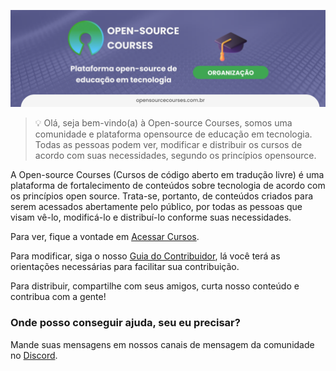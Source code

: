 ![Bem-vindo(a) ao OpenSource Courses](https://raw.githubusercontent.com/opensource-courses/.github/main/banners/banner-org.png)

> 💡 Olá, seja bem-vindo(a) à Open-source Courses, somos uma comunidade e plataforma opensource de educação em tecnologia.
Todas as pessoas podem ver, modificar e distribuir os cursos de acordo com suas necessidades, segundo os princípios opensource.

A Open-source Courses (Cursos de código aberto em tradução livre) é uma plataforma de fortalecimento de conteúdos sobre tecnologia de acordo com os princípios open source. Trata-se, portanto, de conteúdos criados para serem acessados abertamente pelo público, por todas as pessoas que visam vê-lo, modificá-lo e distribuí-lo conforme suas necessidades.

Para ver, fique a vontade em [Acessar Cursos](https://github.com/opensource-courses/courses).

Para modificar, siga o nosso [Guia do Contribuidor](https://github.com/opensource-courses/.github/blob/main/CONTRIBUTING.md), lá você terá as orientações necessárias para facilitar sua contribuição.

Para distribuir, compartilhe com seus amigos, curta nosso conteúdo e contribua com a gente! 

### Onde posso conseguir ajuda, seu eu precisar?

Mande suas mensagens em nossos canais de mensagem da comunidade no [Discord](https://discord.com/invite/fStnJgTw).

<!--
**Here are some ideas to get you started:**

🙋‍♀️ A short introduction - what is your organization all about?
🌈 Contribution guidelines - how can the community get involved?
👩‍💻 Useful resources - where can the community find your docs? Is there anything else the community should know?
🍿 Fun facts - what does your team eat for breakfast?
🧙 Remember, you can do mighty things with the power of [Markdown](https://docs.github.com/github/writing-on-github/getting-started-with-writing-and-formatting-on-github/basic-writing-and-formatting-syntax)
-->
